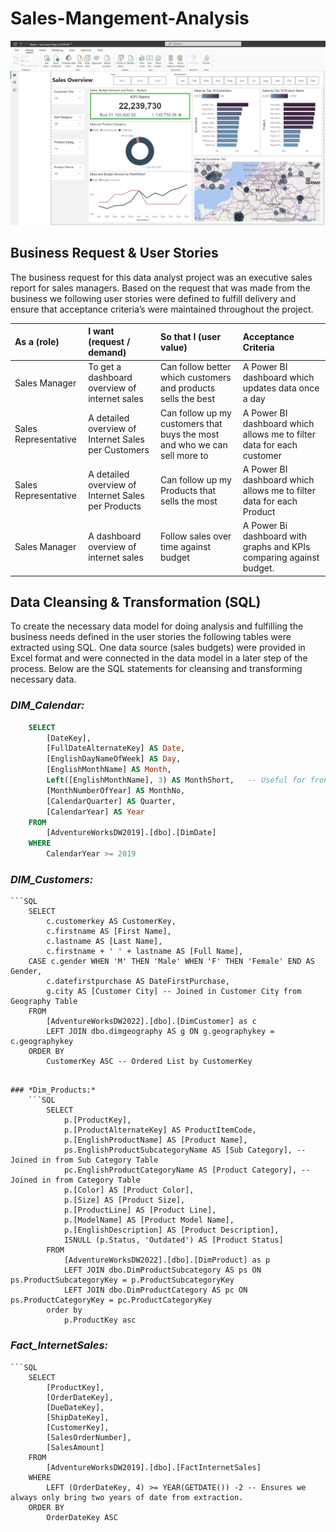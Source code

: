 # Sales-Mangement-Analysis
![Dashboard](Images/dashboard.png)

## Business Request & User Stories
The business request for this data analyst project was an executive sales report for sales managers. Based on the request that was made from the business we following user stories were defined to fulfill delivery and ensure that acceptance criteria’s were maintained throughout the project.

| As a (role) | I want (request / demand) | So that I (user value) | Acceptance Criteria |
|:------------|:--------------------------|:-----------------------|:--------------------|
| Sales Manager   | To get a dashboard overview of internet sales   |Can follow better which customers and products sells the best   | A Power BI dashboard which updates data once a day   |
| Sales Representative   | A detailed overview of Internet Sales per Customers   | Can follow up my customers that buys the most and who we can sell more to   | A Power BI dashboard which allows me to filter data for each customer   |
| Sales Representative   | A detailed overview of Internet Sales per Products   | Can follow up my Products that sells the most   | A Power BI dashboard which allows me to filter data for each Product   |
| Sales Manager   | A dashboard overview of internet sales   | Follow sales over time against budget   | A Power Bi dashboard with graphs and KPIs comparing against budget.   |

## Data Cleansing & Transformation (SQL)
To create the necessary data model for doing analysis and fulfilling the business needs defined in the user stories the following tables were extracted using SQL.
One data source (sales budgets) were provided in Excel format and were connected in the data model in a later step of the process.
Below are the SQL statements for cleansing and transforming necessary data.

### *DIM_Calendar:*

```SQL
    SELECT 
        [DateKey], 
        [FullDateAlternateKey] AS Date, 
        [EnglishDayNameOfWeek] AS Day, 
        [EnglishMonthName] AS Month, 
        Left([EnglishMonthName], 3) AS MonthShort,   -- Useful for front end date navigation and front end graphs.
        [MonthNumberOfYear] AS MonthNo, 
        [CalendarQuarter] AS Quarter, 
        [CalendarYear] AS Year
    FROM 
        [AdventureWorksDW2019].[dbo].[DimDate]
    WHERE 
        CalendarYear >= 2019
```

### *DIM_Customers:*
    ```SQL
        SELECT 
            c.customerkey AS CustomerKey, 
            c.firstname AS [First Name], 
            c.lastname AS [Last Name], 
            c.firstname + ' ' + lastname AS [Full Name], 
        CASE c.gender WHEN 'M' THEN 'Male' WHEN 'F' THEN 'Female' END AS Gender,
            c.datefirstpurchase AS DateFirstPurchase, 
            g.city AS [Customer City] -- Joined in Customer City from Geography Table
        FROM 
            [AdventureWorksDW2022].[dbo].[DimCustomer] as c
            LEFT JOIN dbo.dimgeography AS g ON g.geographykey = c.geographykey 
        ORDER BY 
            CustomerKey ASC -- Ordered List by CustomerKey
```

### *Dim_Products:* 
    ```SQL
        SELECT 
            p.[ProductKey], 
            p.[ProductAlternateKey] AS ProductItemCode, 
            p.[EnglishProductName] AS [Product Name], 
            ps.EnglishProductSubcategoryName AS [Sub Category], -- Joined in from Sub Category Table
            pc.EnglishProductCategoryName AS [Product Category], -- Joined in from Category Table
            p.[Color] AS [Product Color], 
            p.[Size] AS [Product Size], 
            p.[ProductLine] AS [Product Line], 
            p.[ModelName] AS [Product Model Name], 
            p.[EnglishDescription] AS [Product Description], 
            ISNULL (p.Status, 'Outdated') AS [Product Status] 
        FROM 
            [AdventureWorksDW2022].[dbo].[DimProduct] as p
            LEFT JOIN dbo.DimProductSubcategory AS ps ON ps.ProductSubcategoryKey = p.ProductSubcategoryKey 
            LEFT JOIN dbo.DimProductCategory AS pc ON ps.ProductCategoryKey = pc.ProductCategoryKey 
        order by 
            p.ProductKey asc
```

### *Fact_InternetSales:*
    ```SQL
        SELECT 
            [ProductKey], 
            [OrderDateKey], 
            [DueDateKey], 
            [ShipDateKey], 
            [CustomerKey], 
            [SalesOrderNumber], 
            [SalesAmount]
        FROM 
            [AdventureWorksDW2019].[dbo].[FactInternetSales]
        WHERE 
            LEFT (OrderDateKey, 4) >= YEAR(GETDATE()) -2 -- Ensures we always only bring two years of date from extraction.
        ORDER BY
            OrderDateKey ASC
```
